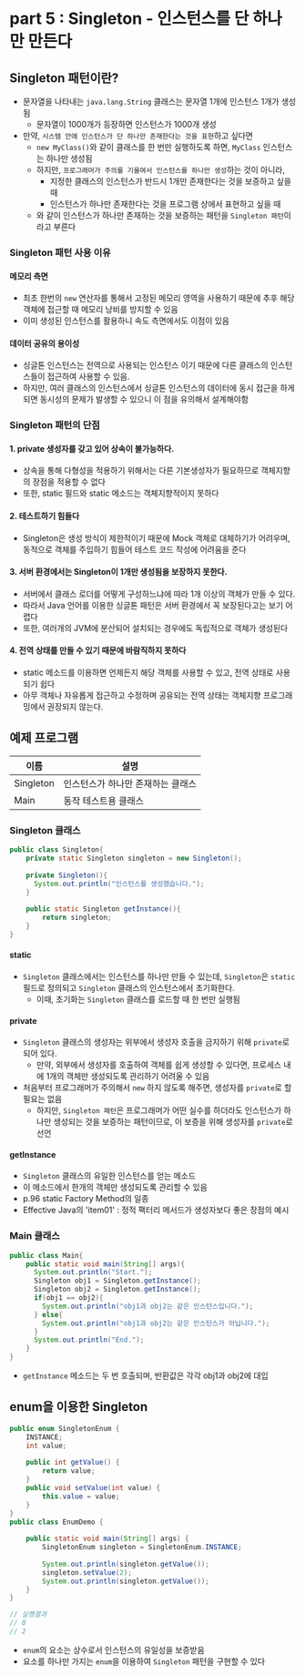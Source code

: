 # part 5 : Singleton - 인스턴스를 단 하나만 만든다

## Singleton 패턴이란?
- 문자열을 나타내는 `java.lang.String` 클래스는 문자열 1개에 인스턴스 1개가 생성됨
  - 문자열이 1000개가 등장하면 인스턴스가 1000개 생성
- 만약, `시스템 안에 인스턴스가 단 하나만 존재한다는 것을 표현`하고 싶다면
  - `new MyClass()`와 같이 클래스를 한 번만 실행하도록 하면, `MyClass` 인스턴스는 하나만 생성됨
  - 하지만, `프로그래머가 주의를 기율여서 인스턴스를 하나만 생성`하는 것이 아니라,
    - 지정한 클래스의 인스턴스가 반드시 1개만 존재한다는 것을 보증하고 싶을 때
    - 인스턴스가 하나만 존재한다는 것을 프로그램 상에서 표현하고 싶을 때
  - 와 같이 인스턴스가 하나만 존재하는 것을 보증하는 패턴을 `Singleton 패턴`이라고 부른다

### Singleton 패턴 사용 이유
#### 메모리 측면
- 최초 한번의 `new` 연산자를 통해서 고정된 메모리 영역을 사용하기 때문에 추후 해당 객체에 접근할 때 메모리 낭비를 방지할 수 있음
- 이미 생성된 인스턴스를 활용하니 속도 측면에서도 이점이 있음

#### 데이터 공유의 용이성
- 싱글톤 인스턴스는 전역으로 사용되는 인스턴스 이기 때문에 다른 클래스의 인스턴스들이 접근하여 사용할 수 있음.
- 하지만, 여러 클래스의 인스턴스에서 싱글톤 인스턴스의 데이터에 동시 접근을 하게 되면 동시성의 문제가 발생할 수 있으니 이 점을 유의해서 설계해야함

### Singleton 패턴의 단점
#### 1. private 생성자를 갖고 있어 상속이 불가능하다.
- 상속을 통해 다형성을 적용하기 위해서는 다른 기본생성자가 필요하므로 객체지향의 장점을 적용할 수 없다
- 또한, static 필드와 static 메소드는 객체지향적이지 못하다

#### 2. 테스트하기 힘들다
- Singleton은 생성 방식이 제한적이기 때문에 Mock 객체로 대체하기가 어려우며, 동적으로 객체를 주입하기 힘들어 테스트 코드 작성에 어려움을 준다

#### 3. 서버 환경에서는 Singleton이 1개만 생성됨을 보장하지 못한다.
- 서버에서 클래스 로더를 어떻게 구성하느냐에 따라 1개 이상의 객체가 만들 수 있다.
- 따라서 Java 언어를 이용한 싱글톤 패턴은 서버 환경에서 꼭 보장된다고는 보기 어렵다
- 또한, 여러개의 JVM에 분산되어 설치되는 경우에도 독립적으로 객체가 생성된다

#### 4. 전역 상태를 만들 수 있기 때문에 바람직하지 못하다
- static 메소드를 이용하면 언제든지 해당 객체를 사용할 수 있고, 전역 상태로 사용되기 쉽다
- 아무 객체나 자유롭게 접근하고 수정하며 공유되는 전역 상태는 객체지향 프로그래밍에서 권장되지 않는다.



## 예제 프로그램
|이름|설명|
|---|---|
|Singleton|인스턴스가 하나만 존재하는 클래스|
|Main|동작 테스트용 클래스|

### Singleton 클래스
```java
public class Singleton{
    private static Singleton singleton = new Singleton();
    
    private Singleton(){
      System.out.println("인스턴스를 생성했습니다.");
    }
    
    public static Singleton getInstance(){
        return singleton;
    }
}
```
#### static
- `Singleton` 클래스에서는 인스턴스를 하나만 만들 수 있는데, `Singleton`은 `static` 필드로 정의되고 `Singleton` 클래스의 인스턴스에서 초기화한다.
  - 이때, 초기화는 `Singleton` 클래스를 로드할 때 한 번만 실행됨

#### private
- `Singleton` 클래스의 생성자는 위부에서 생성자 호출을 금지하기 위해 `private`로 되어 있다.
  - 만약, 외부에서 생성자를 호출하여 객체를 쉽게 생성할 수 있다면, 프로세스 내에 1개의 객체만 생성되도록 관리하기 어려울 수 있음
- 처음부터 프로그래머가 주의해서 `new` 하지 않도록 해주면, 생성자를 `private`로 할 필요는 없음
  - 하지만, `Singleton 패턴`은 프로그래머가 어떤 실수를 하더라도 인스턴스가 하나만 생성되는 것을 보증하는 패턴이므로, 이 보증을 위해 생성자를 `private`로 선언

#### getInstance
- `Singleton` 클래스의 유일한 인스턴스를 얻는 메소드
- 이 메소드에서 한개의 객체만 생성되도록 관리할 수 있음
- p.96 static Factory Method의 일종
- Effective Java의 'item01' : 정적 팩터리 메서드가 생성자보다 좋은 장점의 예시


### Main 클래스
```java
public class Main{
    public static void main(String[] args){
      System.out.println("Start.");
      Singleton obj1 = Singleton.getInstance();
      Singleton obj2 = Singleton.getInstance();
      if(obj1 == obj2){
        System.out.println("obj1과 obj2는 같은 인스턴스입니다.");
      } else{
        System.out.println("obj1과 obj2는 같은 인스턴스가 아닙니다.");
      }
      System.out.println("End.");
    }
}
```
- `getInstance` 메소드는 두 번 호출되며, 반환값은 각각 obj1과 obj2에 대입

## enum을 이용한 Singleton
```java
public enum SingletonEnum {
    INSTANCE;
    int value;
    
    public int getValue() {
        return value;
    }
    public void setValue(int value) {
        this.value = value;
    }
}
public class EnumDemo {
    
    public static void main(String[] args) {
        SingletonEnum singleton = SingletonEnum.INSTANCE;
        
        System.out.println(singleton.getValue());
        singleton.setValue(2);
        System.out.println(singleton.getValue());
    }
}

// 실행결과
// 0
// 2
```
- `enum`의 요소는 상수로서 인스턴스의 유일성을 보증받음
- 요소를 하나만 가지는 `enum`을 이용하여 `Singleton` 패턴을 구현할 수 있다
